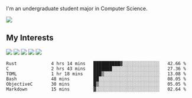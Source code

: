 I'm an undergraduate student major in Computer Science.

![](https://github-readme-stats.vercel.app/api?username=littzhch&theme=radical)

## My Interests

![](https://img.shields.io/badge/Python-3776AB?style=flat&labelColor=FFD43B&logoColor=3776AB&logo=python)
![](https://img.shields.io/badge/C-00599C?style=flat&labelColor=01427d&logoColor=6295cb&logo=c)
![](https://img.shields.io/badge/Rust-ffffff?style=flat&labelColor=ffffff&logoColor=000000&logo=rust)
![](https://img.shields.io/badge/OpenGL-5487b2?style=flat&labelColor=ffffff&logoColor=5487b2&logo=opengl)
![](https://img.shields.io/badge/archlinux-1793d1?style=flat&labelColor=333333&logoColor=1793d1&logo=archlinux)

<!--START_SECTION:waka-->

```text
Rust             4 hrs 14 mins   ██████████▓░░░░░░░░░░░░░░   42.66 %
C                2 hrs 43 mins   ███████░░░░░░░░░░░░░░░░░░   27.36 %
TOML             1 hr 18 mins    ███▒░░░░░░░░░░░░░░░░░░░░░   13.08 %
Bash             48 mins         ██░░░░░░░░░░░░░░░░░░░░░░░   08.05 %
ObjectiveC       30 mins         █▒░░░░░░░░░░░░░░░░░░░░░░░   05.05 %
Markdown         15 mins         ▓░░░░░░░░░░░░░░░░░░░░░░░░   02.64 %
```

<!--END_SECTION:waka-->
